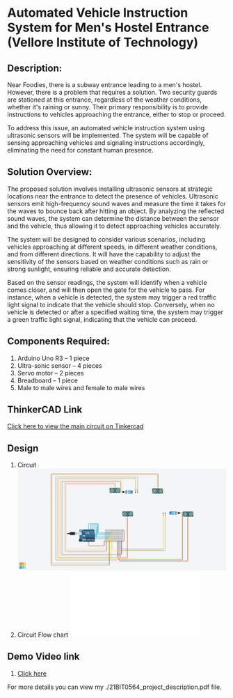 # Automated Vehicle Instruction System for Men's Hostel Entrance (Vellore Institute of Technology)

## Description:
Near Foodies, there is a subway entrance leading to a men's hostel. However, there is a problem that requires a solution. Two security guards are stationed at this entrance, regardless of the weather conditions, whether it's raining or sunny. Their primary responsibility is to provide instructions to vehicles approaching the entrance, either to stop or proceed.

To address this issue, an automated vehicle instruction system using ultrasonic sensors will be implemented. The system will be capable of sensing approaching vehicles and signaling instructions accordingly, eliminating the need for constant human presence.

## Solution Overview:
The proposed solution involves installing ultrasonic sensors at strategic locations near the entrance to detect the presence of vehicles. Ultrasonic sensors emit high-frequency sound waves and measure the time it takes for the waves to bounce back after hitting an object. By analyzing the reflected sound waves, the system can determine the distance between the sensor and the vehicle, thus allowing it to detect approaching vehicles accurately.

The system will be designed to consider various scenarios, including vehicles approaching at different speeds, in different weather conditions, and from different directions. It will have the capability to adjust the sensitivity of the sensors based on weather conditions such as rain or strong sunlight, ensuring reliable and accurate detection.

Based on the sensor readings, the system will identify when a vehicle comes closer, and will then open the gate for the vehicle to pass. For instance, when a vehicle is detected, the system may trigger a red traffic light signal to indicate that the vehicle should stop. Conversely, when no vehicle is detected or after a specified waiting time, the system may trigger a green traffic light signal, indicating that the vehicle can proceed.

## Components Required:
1. Arduino Uno R3 – 1 piece
2. Ultra-sonic sensor – 4 pieces
3. Servo motor – 2 pieces
4. Breadboard – 1 piece
5. Male to male wires and female to male wires

## ThinkerCAD Link

[Click here to view the main circuit on Tinkercad](https://www.tinkercad.com/things/ePhyYnKkCGO-main-circuit)


## Design

1. Circuit
    ![CHEESE!](Main_circuit.png)
2. Circuit Flow chart
    ![CHEESE!](CIRCUIT_design.pdf)

## Demo Video link

1. [Click here](https://vitacin-my.sharepoint.com/:v:/g/personal/tadipatri_yaswanth2021_vitstudent_ac_in/EZ_PhBx2Zf1OhDCzPxVzSoUBNeAxihf7X1g3TGbiyOEsBA?e=yPHVl4)



For more details you can view my ./21BIT0564_project_description.pdf file.
